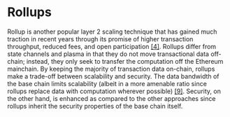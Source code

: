 # Rollups

Rollup is another popular layer 2 scaling technique that has gained much traction in recent years through its promise of higher transaction throughput, reduced fees, and open participation [\[4\]](../references.md#4-paul-wackerow-dave-sam-richards-and-debali.-layer-2-rollups.-https-ethereum.org-en-developers-docs). Rollups differ from state channels and plasma in that they do not move transactional data off-chain; instead, they only seek to transfer the computation off the Ethereum mainchain. By keeping the majority of transaction data on-chain, rollups make a trade-off between scalability and security. The data bandwidth of the base chain limits scalability (albeit in a more amenable ratio since rollups replace data with computation wherever possible) [\[9\]](../references.md#9-vitalik-buterin.-an-incomplete-guide-to-rollups.-https-vitalik.ca-general-2021-01-05-rollup.html-j). Security, on the other hand, is enhanced as compared to the other approaches since rollups inherit the security properties of the base chain itself.
